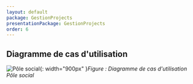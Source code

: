 ```yaml
---
layout: default
package: GestionProjects
presentationPackage: GestionProjects
order: 6
---
```


## Diagramme de cas d'utilisation 
![Pôle social ](/analyse/Pôle-sociale/images/Analyse.png){: width="900px" }*Figure : Diagramme de cas d'utilisation Pôle social*

<!-- new slide -->